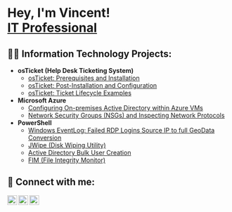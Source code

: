 <h1>Hey, I'm Vincent! <br/><a href="www.linkedin.com/in/vincent-chachere-9b3253134/">IT Professional</a>

<h2>👨‍💻 Information Technology Projects:</h2>

- <b>osTicket (Help Desk Ticketing System)</b>
  - [osTicket: Prerequisites and Installation](https://github.com/vincentchachere/osticket-prereqs)
  - [osTicket: Post-Installation and Configuration](https://github.com/vincentchachere)
  - [osTicket: Ticket Lifecycle Examples](https://github.com/vincentchachere)
- <b>Microsoft Azure</b>
  - [Configuring On-premises Active Directory within Azure VMs](https://github.com/vincentchachere)
  - [Network Security Groups (NSGs) and Inspecting Network Protocols](https://github.com/vincentchachere)
- <b>PowerShell</b>
  - [Windows EventLog: Failed RDP Logins Source IP to full GeoData Conversion](https://github.com/vincentchachere)
  - [JWipe (Disk Wiping Utility)](https://github.com/vincentchachere)
  - [Active Directory Bulk User Creation](https://github.com/vincentchachere)
  - [FIM (File Integrity Monitor)](https://github.com/vincentchachere)
 

<h2> 🤳 Connect with me:</h2>

[<img align="left" alt="vincentchachere | LinkedIn" width="22px" src="https://cdn.jsdelivr.net/npm/simple-icons@v3/icons/linkedin.svg" />][linkedin]
[<img align="left" alt="vincentchachere | Instagram" width="22px" src="https://cdn.jsdelivr.net/npm/simple-icons@v3/icons/instagram.svg" />][instagram]
[<img align="left" alt="vincentchachere | Twitter" width="22px" src="https://cdn.jsdelivr.net/npm/simple-icons@v3/icons/twitter.svg" />][twitter]

[linkedin]: https://linkedin.com/in/vincentchachere
[instagram]: https://www.instagram.com/vincentchachere
[twitter]: https://x.com/vincentchachere

<!--
**joshmadakor1/joshmadakor1** is a ✨ _special_ ✨ repository because its `README.md` (this file) appears on your GitHub profile.

Here are some ideas to get you started:

- 🔭 I’m currently working on ...
- 🌱 I’m currently learning ...
- 👯 I’m looking to collaborate on ...
- 🤔 I’m looking for help with ...
- 💬 Ask me about ...
- 📫 How to reach me: ...
- 😄 Pronouns: ...
- ⚡ Fun fact: ...
-->
